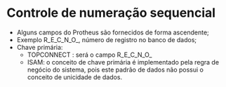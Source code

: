 # Controle de numeração sequencial
- Alguns campos do Protheus são fornecidos de forma ascendente;
- Exemplo R_E_C_N_O_, número de registro no banco de dados;
- Chave primária:
  - TOPCONNECT : será o campo R_E_C_N_O_
  - ISAM: o conceito de chave primária é implementado pela regra de negócio do sistema, pois este padrão de dados não possui o conceito de unicidade de dados.
